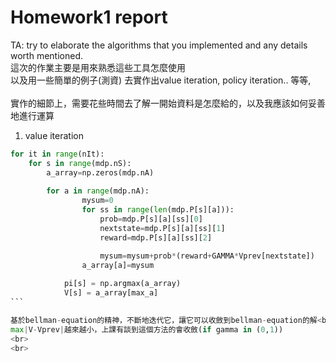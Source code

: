 # Homework1 report

TA: try to elaborate the algorithms that you implemented and any details worth mentioned. <br/>
這次的作業主要是用來熟悉這些工具怎麼使用 <br/>
以及用一些簡單的例子(測資) 去實作出value iteration, policy iteration.. 等等, <br/>
<br/>
實作的細節上，需要花些時間去了解一開始資料是怎麼給的，以及我應該如何妥善地進行運算 <br/>

1. value iteration

```python
for it in range(nIt):
	for s in range(mdp.nS):            
		a_array=np.zeros(mdp.nA)
            
        for a in range(mdp.nA): 
                mysum=0
                for ss in range(len(mdp.P[s][a])):
                    prob=mdp.P[s][a][ss][0]
                    nextstate=mdp.P[s][a][ss][1]
                    reward=mdp.P[s][a][ss][2]

                    mysum=mysum+prob*(reward+GAMMA*Vprev[nextstate])
                a_array[a]=mysum
            
            pi[s] = np.argmax(a_array)
            V[s] = a_array[max_a]
``` 

基於bellman-equation的精神，不斷地迭代它，讓它可以收斂到bellman-equation的解<br>
max|V-Vprev|越來越小，上課有談到這個方法的會收斂(if gamma in (0,1))
<br>
<br>
